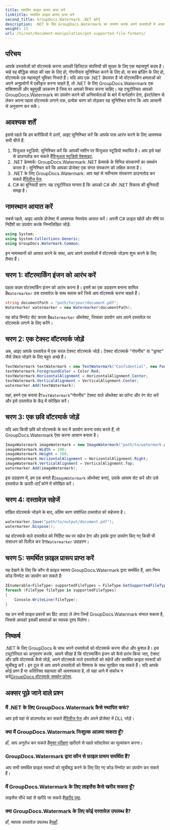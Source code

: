 ```yaml
---
title: समर्थित फ़ाइल प्रारूप प्राप्त करें
linktitle: समर्थित फ़ाइल प्रारूप प्राप्त करें
second_title: GroupDocs.Watermark .NET API
description: .NET के लिए GroupDocs.Watermark का उपयोग करके अपने दस्तावेज़ों में आसानी से वॉटरमार्क जोड़ें। अपनी डिजिटल संपत्तियों की सुरक्षा के लिए हमारी व्यापक, चरण-दर-चरण मार्गदर्शिका का पालन करें।
weight: 13
url: /hi/net/document-manipulation/get-supported-file-formats/
---
```

## परिचय
आपके दस्तावेज़ों को वॉटरमार्क करना आपकी डिजिटल संपत्तियों की सुरक्षा के लिए एक महत्वपूर्ण कदम है। चाहे वह बौद्धिक संपदा की रक्षा के लिए हो, गोपनीयता सुनिश्चित करने के लिए हो, या बस ब्रांडिंग के लिए हो, वॉटरमार्क एक महत्वपूर्ण भूमिका निभाते हैं। यदि आप एक .NET डेवलपर हैं जो वॉटरमार्किंग क्षमताओं को अपने अनुप्रयोगों में एकीकृत करना चाहते हैं, तो .NET के लिए GroupDocs.Watermark एक शक्तिशाली और बहुमुखी उपकरण है जिस पर आपको विचार करना चाहिए। यह ट्यूटोरियल आपको GroupDocs.Watermark का उपयोग करने की अनिवार्यताओं के बारे में मार्गदर्शन देगा, इंस्टॉलेशन से लेकर अपना पहला वॉटरमार्क लगाने तक, प्रत्येक चरण को तोड़कर यह सुनिश्चित करेगा कि आप आसानी से अनुसरण कर सकें।
## आवश्यक शर्तें
इससे पहले कि हम बारीकियों में उतरें, आइए सुनिश्चित करें कि आपके पास आरंभ करने के लिए आवश्यक सभी चीजें हैं:
1.  विजुअल स्टूडियो: सुनिश्चित करें कि आपकी मशीन पर विजुअल स्टूडियो स्थापित है। आप इसे यहां से डाउनलोड कर सकते हैं[विजुअल स्टूडियो वेबसाइट](https://visualstudio.microsoft.com/).
2. .NET फ्रेमवर्क: GroupDocs.Watermark .NET फ्रेमवर्क के विभिन्न संस्करणों का समर्थन करता है। सुनिश्चित करें कि आपका प्रोजेक्ट एक संगत संस्करण को लक्षित करता है।
3. .NET के लिए GroupDocs.Watermark: आप यहां से नवीनतम संस्करण डाउनलोड कर सकते हैं[रिलीज पेज](https://releases.groupdocs.com/Watermark/net/).
4. C# का बुनियादी ज्ञान: यह ट्यूटोरियल मानता है कि आपको C# और .NET विकास की बुनियादी समझ है।
## नामस्थान आयात करें
सबसे पहले, आइए आपके प्रोजेक्ट में आवश्यक नेमस्पेस आयात करें। अपनी C# फ़ाइल खोलें और शीर्ष पर निर्देशों का उपयोग करके निम्नलिखित जोड़ें:
```csharp
using System;
using System.Collections.Generic;
using GroupDocs.Watermark.Common;
```
इन नामस्थानों को आयात करने के साथ, आप अपने दस्तावेज़ों में वॉटरमार्क जोड़ना शुरू करने के लिए तैयार हैं।

## चरण 1: वॉटरमार्किंग इंजन को आरंभ करें
 पहला कदम वॉटरमार्किंग इंजन को आरंभ करना है। इसमें का एक उदाहरण बनाना शामिल है`Watermarker` उस दस्तावेज़ के साथ क्लास करें जिसे आप वॉटरमार्क करना चाहते हैं।
```csharp
string documentPath = "path/to/your/document.pdf";
Watermarker watermarker = new Watermarker(documentPath);
```
 यह कोड स्निपेट सेट करता है`Watermarker` ऑब्जेक्ट, जिसका उपयोग आप अपने दस्तावेज़ पर वॉटरमार्क लगाने के लिए करेंगे।
## चरण 2: एक टेक्स्ट वॉटरमार्क जोड़ें
अब, आइए आपके दस्तावेज़ में एक सरल टेक्स्ट वॉटरमार्क जोड़ें। टेक्स्ट वॉटरमार्क "गोपनीय" या "ड्राफ्ट" जैसे लेबल जोड़ने के लिए बहुत अच्छे हैं।
```csharp
TextWatermark textWatermark = new TextWatermark("Confidential", new Font("Arial", 36));
textWatermark.ForegroundColor = Color.Red;
textWatermark.HorizontalAlignment = HorizontalAlignment.Center;
textWatermark.VerticalAlignment = VerticalAlignment.Center;
watermarker.Add(textWatermark);
```
 यहां, हमने एक बनाया है`TextWatermark`"गोपनीय" टेक्स्ट वाले ऑब्जेक्ट का फ़ॉन्ट और रंग सेट करें और इसे दस्तावेज़ के केंद्र में संरेखित करें।
## चरण 3: एक छवि वॉटरमार्क जोड़ें
यदि आप किसी छवि को वॉटरमार्क के रूप में उपयोग करना पसंद करते हैं, तो GroupDocs.Watermark ऐसा करना आसान बनाता है।
```csharp
ImageWatermark imageWatermark = new ImageWatermark("path/to/watermark.png");
imageWatermark.Width = 100;
imageWatermark.Height = 100;
imageWatermark.HorizontalAlignment = HorizontalAlignment.Right;
imageWatermark.VerticalAlignment = VerticalAlignment.Top;
watermarker.Add(imageWatermark);
```
 इस उदाहरण में, हम एक बनाते हैं`ImageWatermark` ऑब्जेक्ट बनाएं, उसके आयाम सेट करें और उसे दस्तावेज़ के ऊपरी-दाएँ कोने में संरेखित करें।
## चरण 4: दस्तावेज़ सहेजें
वांछित वॉटरमार्क जोड़ने के बाद, अंतिम चरण संशोधित दस्तावेज़ को सहेजना है।
```csharp
watermarker.Save("path/to/output/document.pdf");
watermarker.Dispose();
```
 यह वॉटरमार्क वाले दस्तावेज़ को निर्दिष्ट पथ पर सहेज देगा और इसके द्वारा उपयोग किए गए किसी भी संसाधन को रिलीज़ कर देगा`Watermarker` उदाहरण।
## चरण 5: समर्थित फ़ाइल प्रारूप प्राप्त करें
यह देखने के लिए कि कौन से फ़ाइल स्वरूप GroupDocs.Watermark द्वारा समर्थित हैं, आप निम्न कोड स्निपेट का उपयोग कर सकते हैं:
```csharp
IEnumerable<FileType> supportedFileTypes = FileType.GetSupportedFileTypes();
foreach (FileType fileType in supportedFileTypes)
{
    Console.WriteLine(fileType);
}
```
यह उन सभी फ़ाइल प्रकारों का प्रिंट आउट ले लेगा जिन्हें GroupDocs.Watermark संभाल सकता है, जिससे आपको इसकी क्षमताओं का व्यापक दृश्य मिलेगा।
## निष्कर्ष
.NET के लिए GroupDocs के साथ अपने दस्तावेज़ों को वॉटरमार्क करना सीधा और कुशल है। इस ट्यूटोरियल का अनुसरण करके, आपने सीखा है कि वॉटरमार्किंग इंजन को कैसे प्रारंभ किया जाए, टेक्स्ट और छवि वॉटरमार्क कैसे जोड़ें, अपने वॉटरमार्क वाले दस्तावेज़ों को सहेजें और समर्थित फ़ाइल स्वरूपों को सूचीबद्ध करें। इन टूल से आप अपने दस्तावेज़ों को विश्वास के साथ सुरक्षित रख सकते हैं।
 यदि आपके कोई प्रश्न हैं या अतिरिक्त सहायता की आवश्यकता है, तो यहां आने में संकोच न करें[GroupDocs.वॉटरमार्क समर्थन फ़ोरम](https://forum.groupdocs.com/c/watermark/19).
## अक्सर पूछे जाने वाले प्रश्न
### मैं .NET के लिए GroupDocs.Watermark कैसे स्थापित करूं?
 आप इसे यहां से डाउनलोड कर सकते हैं[रिलीज पेज](https://releases.groupdocs.com/Watermark/net/) और अपने प्रोजेक्ट में DLL जोड़ें।
### क्या मैं GroupDocs.Watermark निःशुल्क आज़मा सकता हूँ?
 हाँ, आप अनुरोध कर सकते हैं[मुफ्त परीक्षण](https://releases.groupdocs.com/) खरीदने से पहले सॉफ़्टवेयर का मूल्यांकन करना।
### GroupDocs.Watermark द्वारा कौन से फ़ाइल प्रारूप समर्थित हैं?
आप सभी समर्थित फ़ाइल स्वरूपों को सूचीबद्ध करने के लिए दिए गए कोड स्निपेट का उपयोग कर सकते हैं।
### मैं GroupDocs.Watermark के लिए लाइसेंस कैसे खरीद सकता हूँ?
 लाइसेंस सीधे यहां से खरीदे जा सकते हैं[खरीद पृष्ठ](https://purchase.groupdocs.com/buy).
### क्या GroupDocs.Watermark के लिए कोई दस्तावेज़ उपलब्ध है?
 हाँ, व्यापक दस्तावेज़ उपलब्ध है[यहाँ](https://tutorials.groupdocs.com/Watermark/net/).